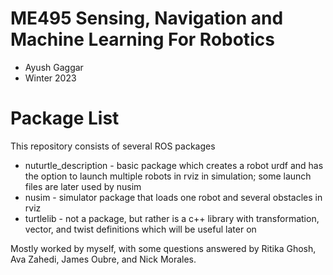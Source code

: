 # ME495 Sensing, Navigation and Machine Learning For Robotics
* Ayush Gaggar
* Winter 2023
# Package List
This repository consists of several ROS packages
- nuturtle_description - basic package which creates a robot urdf and has the option to launch multiple robots in rviz in simulation; some launch files are later used by nusim
- nusim - simulator package that loads one robot and several obstacles in rviz
- turtlelib - not a package, but rather is a c++ library with transformation, vector, and twist definitions which will be useful later on

Mostly worked by myself, with some questions answered by Ritika Ghosh, Ava Zahedi, James Oubre, and Nick Morales.